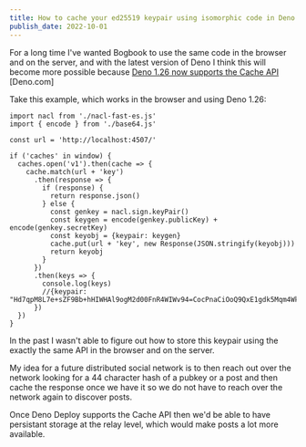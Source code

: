 ```yaml
---
title: How to cache your ed25519 keypair using isomorphic code in Deno and the Browser
publish_date: 2022-10-01
---
```


For a long time I've wanted Bogbook to use the same code in the browser and on the server, and with the latest version of Deno I think this will become more possible because [Deno 1.26 now supports the Cache API](https://deno.com/blog/v1.26#cache-web-api) [Deno.com]


Take this example, which works in the browser and using Deno 1.26:

```
import nacl from './nacl-fast-es.js'
import { encode } from './base64.js'

const url = 'http://localhost:4507/'

if ('caches' in window) {
  caches.open('v1').then(cache => {
    cache.match(url + 'key')
      .then(response => {
        if (response) {
          return response.json()
        } else {
          const genkey = nacl.sign.keyPair()
          const keygen = encode(genkey.publicKey) + encode(genkey.secretKey)
          const keyobj = {keypair: keygen}
          cache.put(url + 'key', new Response(JSON.stringify(keyobj)))
          return keyobj
        }
      })
      .then(keys => {
        console.log(keys)
        //{keypair: "Hd7qpM8L7e+sZF9Bb+hHIWHAl9ogM2d00FnR4WIWv94=CocPnaCiOoQ9QxE1gdk5Mqm4WkETtU6UT+UDS1A8Tyod3uqkzwvt76xk..."}
      })
  })
}
```

In the past I wasn't able to figure out how to store this keypair using the exactly the same API in the browser and on the server.

My idea for a future distributed social network is to then reach out over the network looking for a 44 character hash of a pubkey or a post and then cache the response once we have it so we do not have to reach over the network again to discover posts.

Once Deno Deploy supports the Cache API then we'd be able to have persistant storage at the relay level, which would make posts a lot more available. 

